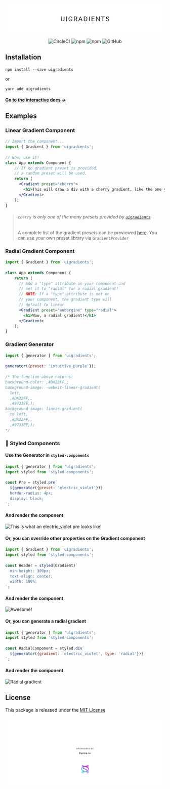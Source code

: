 <img src="https://raw.githubusercontent.com/garetmckinley/project-assets/master/uigradients/header.svg?sanitize=true" alt="UIGradients Logo" id="dracula-invert" />

<p align="center">
  <img alt="CircleCI" src="https://img.shields.io/circleci/build/github/garetmckinley/uigradients?style=for-the-badge">
  <img alt="npm" src="https://img.shields.io/npm/v/uigradients?style=for-the-badge">
  <img alt="npm" src="https://img.shields.io/npm/dt/uigradients?color=dodgerblue&label=Installs&style=for-the-badge">
  <img alt="GitHub" src="https://img.shields.io/github/license/garetmckinley/uigradients?color=mediumslateblue&style=for-the-badge">
</p>

## Installation

    npm install --save uigradients

or 

    yarn add uigradients

#### [Go to the interactive docs →](https://garetmckinley.github.io/uigradients)

## Examples
### Linear Gradient Component

``` jsx
// Import the component...
import { Gradient } from 'uigradients';

// Now, use it!
class App extends Component {
    // If no gradient preset is provided,
    // a random preset will be used.
    return (
      <Gradient preset="cherry">
        <h1>This will draw a div with a cherry gradient, like the one you're looking at right now.</h1>
      </Gradient>
    );
}
```
> ###### `cherry` is only one of the many presets provided by [_`uigradients`_](https://jsbros.github.io/uigradients/)
> A complete list of the gradient presets can be previewed [here](https://0df99f9c-6d93-4766-a009-1f633aa91579.sbook.io/).
> You can use your own preset library via `GradientProvider`

### Radial Gradient Component

``` jsx
import { Gradient } from 'uigradients';

class App extends Component {
    return (
      // Add a "type" attribute on your component and
      // set it to "radial" for a radial gradient!
      // NOTE: If a "type" attribute is not on
      // your component, the gradient type will
      // default to linear
      <Gradient preset="aubergine" type="radial">
        <h1>Wow, a radial gradient!</h1>
      </Gradient>
    );
}
```

### Gradient Generator

``` jsx
import { generator } from 'uigradients';

generator({preset: 'intuitive_purple'});

/* The function above returns:
background-color: ,#DA22FF,;
background-image: -webkit-linear-gradient(
  left,
  ,#DA22FF,,
  ,#9733EE,);
background-image: linear-gradient(
  to left,
  ,#DA22FF,,
  ,#9733EE,);
*/
```

### 💅 Styled Components
#### Use the Generator in `styled-components`

``` jsx
import { generator } from 'uigradients';
import styled from 'styled-components';

const Pre = styled.pre`
  ${generator({preset: 'electric_violet'})}
  border-radius: 4px;
  display: block;
`;
```

#### And render the component

![This is what an electric_violet pre looks like!](https://imgur.com/hNuroip.png)

#### Or, you can override other properties on the Gradient component

``` jsx
import { Gradient } from 'uigradients';
import styled from 'styled-components';

const Header = styled(Gradient)`
  min-height: 300px;
  text-align: center;
  width: 100%;
`;
```

#### And render the component

![Awesome!](https://imgur.com/7G9C4eN.png)

#### Or, you can generate a radial gradient

```js
import { generator } from 'uigradients';
import styled from 'styled-components';

const RadialComponent = styled.div`
  ${generator({gradient: 'electric_violet', type: 'radial'})}
`;
```

#### And render the component

![Radial gradient](https://i.imgur.com/PcyFqtx.jpg)


## License

This package is released under the [MIT License](LICENSE)


<img src="https://raw.githubusercontent.com/syntra/assets/master/syntra-sponsorship.svg?sanitize=true"/>
